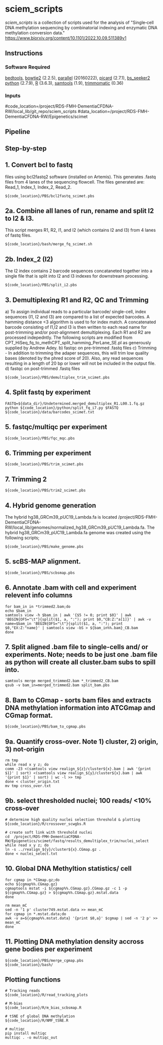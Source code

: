 # sciem_scripts
_sciem_scripts_ is a collection of scripts used for the analysis of "Single‑cell DNA methylation sequencing by combinatorial indexing and enzymatic DNA methylation conversion data." https://www.biorxiv.org/content/10.1101/2022.10.09.511389v1

## Instructions

### Software Required

[bedtools](https://bedtools.readthedocs.io/en/latest/),
[bowtie2](http://bowtie-bio.sourceforge.net/bowtie2/index.shtml) (2.2.5),
[parallel](https://www.gnu.org/software/parallel/) (20160222),
[picard](https://broadinstitute.github.io/picard/) (2.7.1),
[bs_seeker2](http://pellegrini-legacy.mcdb.ucla.edu/bs_seeker2/)
[python](https://www.python.org/) (2.7.9),
[R](https://www.r-project.org/) (3.6.3),
[samtools](http://www.htslib.org/) (1.9),
[trimmomatic](http://www.usadellab.org/cms/?page=trimmomatic) (0.36)

### Inputs
#code_location=/project/RDS-FMH-DementiaCFDNA-RW/local_lib/git_repo/sciem_scripts
#data_location=/project/RDS-FMH-DementiaCFDNA-RW/Epigenetics/scimet

## Pipeline

## Step-by-step

## 1. Convert bcl to fastq 
files using bcl2fastq2 software (installed on Artemis). This generates .fastq files from 4 lanes of the sequencing flowcell. The files generated are: Read_1, Index_1, Index_2, Read_2.  

	${code_location}/PBS/bcl2fastq_scimet.pbs

## 2a. Combine all lanes of run, rename and split I2 to I2 & I3. 
This script merges R1, R2, I1, and I2 (which contains I2 and I3) from 4 lanes of fastq files.
	
	${code_location}/bash/merge_fq_scimet.sh 

## 2b. Index_2 (I2) 
The I2 index contains 2 barcode sequences concataneted together into a single file that is split into I2 and I3 indexes for downstream processing.

	${code_location}/PBS/split_i2.pbs

## 3. Demultiplexing R1 and R2, QC and Trimming
a) To assign individual reads to a particular barcode/ single-cell, index sequences (I1, I2 and I3) are compared to a list of expected barcodes. A hamming distance <3 algorithm is used to for index match. A concatenated barcode consisting of I1,I2 and I3 is then written to each read name for post-trimming and/or post-alignment demultiplexing. Each R1 and R2 are processed indepedntly. The following scripts are modified from CPT_HiSeq_fq_to_methCPT_split_hamming_PerLane_SE.pl as generously supplied by Andrew Adey.
b) fastqc on pre-trimmed .fastq files
c) Trimming - In addition to trimming the adaper sequences, this will trim low quality bases (denoted by the phred score of 20). Also, any read sequences resulting in a length of 20 bp or lower will not be included in the output file.  
d) fastqc on post-trimmed .fastq files

	${code_location}/PBS/demultiplex_trim_scimet.pbs

## 4. Split fastq by experiment
	FASTQ=${data_dir}/Undetermined.merged_demultiplex_R1.L00.1.fq.gz
	python ${code_location}/python/split_fq_i7.py $FASTQ ${code_location}/data/barcodes_scimet.txt

## 5. fastqc/multiqc per experiment

	${code_location}/PBS/fqc_mqc.pbs

## 6. Trimming per experiment

	${code_location}/PBS/trim_scimet.pbs

## 7. Trimming 2 
	${code_location}/PBS/trim2_scimet.pbs

## 4. Hybrid genome generation
The hybrid hg38_GRCm39_pUC19_Lambda.fa is located /project/RDS-FMH-DementiaCFDNA-RW/local_lib/genomes/normalized_hg38_GRCm39_pUC19_Lambda.fa. The hybrid hg38_GRCm39_pUC19_Lambda.fa genome was created using the following scripts;
	
	${code_location}/PBS/make_genome.pbs

## 5. scBS-MAP alignment.
	
	${code_location}/PBS/scbsmap.pbs

## 6. Annotate .bam with cell and experiment relevent info columns

	for bam_in in *trimmed2.bam;do
	echo $bam_in 
	samtools view -h $bam_in | awk '{$5 != 0; print $0}' | awk 'BEGIN{OFS="\t"}{split($1, a, ":"); print $0,"CB:Z:"a[1]}' | awk -v name=$bam_in 'BEGIN{OFS="\t"}{split($1, a, ":"); print $0,"EX:Z:"name}' | samtools view -bS > ${bam_in%%.bam}_CB.bam
	done

## 7. Split aligned .bam file to single-cells and/ or experiments. Note; needs to be just one .bam file as python will create all cluster.bam subs to spill into.

	samtools merge merged_trimmed2.bam *_trimmed2_CB.bam
	qsub -v bam_in=merged_trimmed2.bam split_bam.pbs

## 8. Bam to CGmap - sorts bam files and extracts DNA methylation information into ATCGmap and CGmap format.

	${code_location}/PBS/bam_to_cgmap.pbs

## 9a. Quantify cross-over. Note 1) cluster, 2) origin, 3) not-origin

	rm tmp
	while read x y z; do
	comm -23 <(samtools view realign_${z}/cluster${x}.bam | awk '{print $1}' | sort) <(samtools view realign_${y}/cluster${x}.bam | awk '{print $1}' | sort) | wc -l >> tmp 
	done < cluster_origin.txt
	mv tmp cross_over.txt

## 9b. select thresholded nuclei; 100 reads/ <10% cross-over
	
	# determine high quality nuclei selection threshold & plotting
	${code_location}/R/crossover_scwgbs.R

	# create soft link with threshold nuclei
	cd  /project/RDS-FMH-DementiaCFDNA-RW/Epigenetics/scimet/fastq/results_demultiplex_trim/nuclei_select
	while read x y z; do
	ln -s ../realign_${y}/cluster${x}.CGmap.gz .
	done < nuclei_select.txt

## 10. Global DNA Methyltion statistics/ cell

	for cgmap in *CGmap.gz;do
	echo ${cgmap%%.CGmap.gz}
	cgmaptools mstat -i ${cgmap%%.CGmap.gz}.CGmap.gz -c 1 -p ${cgmap%%.CGmap.gz} > ${cgmap%%.CGmap.gz}.mstat.data
	done

	rm mean_mC
	sed -n '1 p' cluster749.mstat.data >> mean_mC
	for cgmap in *.mstat.data;do
	awk -v a=${cgmap%%.mstat.data} '{print $0,a}' $cgmap | sed -n '2 p' >> mean_mC
	done

## 11. Plotting DNA methylation density accross gene bodies per experiment
	
	${code_location}/PBS/merge_cgmap.pbs
	${code_location}/bash/


## Plotting functions 
	# Tracking reads
	${code_location}/R/read_tracking_plots

	# M-bias
	${code_location}/R/m_bias_scbsmap.R

	# tSNE of global DNA methylation
	${code_location}/R/NMF_tSNE.R

	# multiqc
	pip install multiqc
	multiqc . -o multiqc_out










